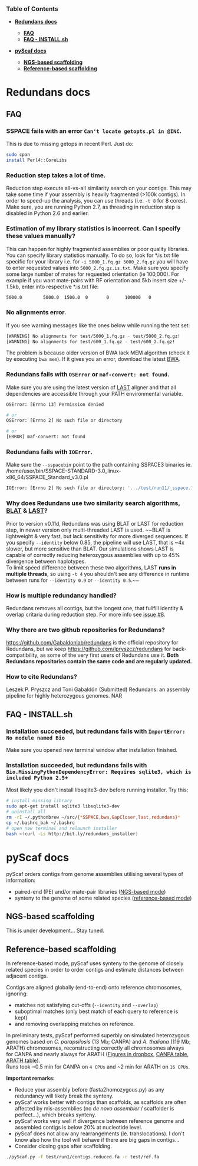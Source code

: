 ### Table of Contents
- **[Redundans docs](#redundans-docs)**  
  - **[FAQ](#faq)**
  - **[FAQ - INSTALL.sh](#faq---installsh)**
  
- **[pyScaf docs](#pyscaf-docs)**  
  - **[NGS-based scaffolding](#ngs-based-scaffolding)**  
  - **[Reference-based scaffolding](#reference-based-scaffolding)**  

# Redundans docs

## FAQ
### SSPACE fails with an error `Can't locate getopts.pl in @INC`.  
This is due to missing getops in recent Perl. Just do:
```bash
sudo cpan
install Perl4::CoreLibs
```

### Reduction step takes a lot of time.   
Reduction step execute all-vs-all similarity search on your contigs. This may take some time if your assembly is heavily fragmented (>100k contigs).
In order to speed-up the analysis, you can use threads (i.e. `-t 8` for 8 cores). Make sure, you are running Python 2.7, as threading in reduction step is disabled in Python 2.6 and earlier.

### Estimation of my library statistics is incorrect. Can I specify these values manually?   
This can happen for highly fragmented assemblies or poor quality libraries. You can specify library statistics manually. To do so, look for *.is.txt file specific for your library i.e. for `-i 5000_1.fq.gz 5000_2.fq.gz` you will have to enter requested values into `5000_2.fq.gz.is.txt`. Make sure you specify some large number of mates for requested orientation (ie 100,000). For example if you want mate-pairs with RF orientation and 5kb insert size +/- 1.5kb, enter into respective *.is.txt file:
```bash
5000.0        5000.0  1500.0  0       0      100000   0
```

### No alignments error.  
If you see warning messages like the ones below while running the test set: 
```bash
[WARNING] No alignments for test/5000_1.fq.gz - test/5000_2.fq.gz!
[WARNING] No alignments for test/600_1.fq.gz - test/600_2.fq.gz!
```

The problem is because older version of BWA lack MEM algorithm (check it by executing `bwa mem`). If it gives you an error, download the latest [BWA](http://bio-bwa.sourceforge.net/).  

### Redundans fails with `OSError` or `maf-convert: not found`.  
Make sure you are using the latest version of [LAST](http://last.cbrc.jp/) aligner and that all dependencies are accessible through your PATH environmental variable. 

```bash
OSError: [Errno 13] Permission denied

# or
OSError: [Errno 2] No such file or directory

# or
[ERROR] maf-convert: not found
```

### Redundans fails with `IOError`.  
Make sure the `--sspacebin` point to the path containing SSPACE3 binaries ie. /home/user/bin/SSPACE-STANDARD-3.0_linux-x86_64/SSPACE_Standard_v3.0.pl

```bash
IOError: [Errno 2] No such file or directory: '.../test/run11/_sspace.1.1.fa'
```

### Why does Redundans use two similarity search algorithms, [BLAT](https://genome.ucsc.edu/FAQ/FAQblat.html#blat3) & [LAST](http://last.cbrc.jp/)?   
Prior to version v0.11d, Redundans was using BLAT or LAST for reduction step, in newer version only multi-threaded LAST is used. 
~~BLAT is lightweight & very fast, but lack sensitivity for more diverged sequences. If you specify `--identity` below 0.85, the pipeline will use LAST, that is ~4x slower, but more sensitive than BLAT.
Our simulations shows LAST is capable of correctly reducing heterozygous assemblies with up to 45% divergence between haplotypes.   
To limit speed difference between these two algorithms, LAST **runs in multiple threads**, so using `-t 4` you shouldn't see any difference in runtime between runs for `--identity 0.9` or `--identity 0.5`.~~

### How is multiple redundancy handled? 
Redundans removes all contigs, but the longest one, that fullfill identity & overlap critaria during reduction step. For more info see [issue #8](https://github.com/lpryszcz/redundans/issues/8).

### Why there are two github repositories for Redundans?
https://github.com/Gabaldonlab/redundans is the official repository for Redundans, but we keep https://github.com/lpryszcz/redundans for back-compatibility, as some of the very first users of Redundans use it.
**Both Redundans repositories contain the same code and are regularly updated.**

### How to cite Redundans?
Leszek P. Pryszcz and Toni Gabaldón (Submitted) Redundans: an assembly pipeline for highly heterozygous genomes. NAR

## FAQ - INSTALL.sh
### Installation succeeded, but redundans fails with `ImportError: No module named Bio`
Make sure you opened new terminal window after installation finished. 

### Installation succeeded, but redundans fails with `Bio.MissingPythonDependencyError: Requires sqlite3, which is included Python 2.5+`
Most likely you didn't install libsqlite3-dev before running installer. Try this:
```bash
# install missing library
sudo apt-get install sqlite3 libsqlite3-dev
# uninstall all
rm -rI ~/.pythonbrew ~/src/{*SSPACE,bwa,GapCloser,last,redundans}*
cp ~/.bashrc_bak ~/.bashrc
# open new terminal and relaunch installer
bash <(curl -Ls http://bit.ly/redundans_installer)
```

# pyScaf docs
pyScaf orders contigs from genome assemblies utilising several types of information:
- paired-end (PE) and/or mate-pair libraries ([NGS-based mode](#ngs-based-scaffolding))
- synteny to the genome of some related species ([reference-based mode](#reference-based-scaffolding))

## NGS-based scaffolding
This is under development... Stay tuned. 

## Reference-based scaffolding
In reference-based mode, pyScaf uses synteny to the genome of closely related species in order to order contigs and estimate distances between adjacent contigs.

Contigs are aligned globally (end-to-end) onto reference chromosomes, ignoring:
- matches not satisfying cut-offs (`--identity` and `--overlap`)
- suboptimal matches (only best match of each query to reference is kept) 
- and removing overlapping matches on reference. 

In preliminary tests, pyScaf performed superbly on simulated heterozygous genomes based on *C. parapsilosis* (13 Mb; CANPA) and *A. thaliana* (119 Mb; ARATH) chromosomes, reconstructing correctly all chromosomes always for CANPA and nearly always for ARATH ([Figures in dropbox](https://www.dropbox.com/sh/bb7lwggo40xrwtc/AAAZ7pByVQQQ-WhUXZVeJaZVa/pyScaf?dl=0), [CANPA table](https://docs.google.com/spreadsheets/d/1InBExy-qKDLj-upd8tlPItVSKc4mLepZjZxB31ii9OY/edit#gid=2036953672), [ARATH table](https://docs.google.com/spreadsheets/d/1InBExy-qKDLj-upd8tlPItVSKc4mLepZjZxB31ii9OY/edit#gid=1920757821)).  
Runs took ~0.5 min for CANPA on `4 CPUs` and ~2 min for ARATH on `16 CPUs`. 

**Important remarks:**
- Reduce your assembly before (fasta2homozygous.py) as any redundancy will likely break the synteny.
- pyScaf works better with contigs than scaffolds, as scaffolds are often affected by mis-assemblies (no *de novo assembler* / scaffolder is perfect...), which breaks synteny. 
- pyScaf works very well if divergence between reference genome and assembled contigs is below 20% at nucleotide level. 
- pyScaf does not allow any rearrangements (ie. translocations). I don't know also how the tool will behave if there are big gaps in contigs... 
- Consider closing gaps after scaffolding. 


```bash
./pyScaf.py -f test/run1/contigs.reduced.fa -r test/ref.fa
```

